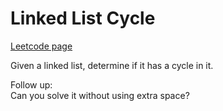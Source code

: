 # Linked List Cycle
[Leetcode page](https://leetcode.com/problems/linked-list-cycle/description)

Given a linked list, determine if it has a cycle in it.

Follow up:  
Can you solve it without using extra space?

